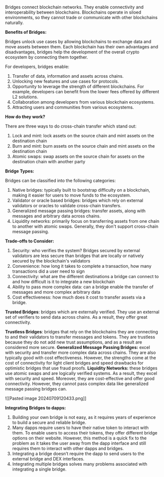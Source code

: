 Bridges connect blockchain networks. They enable connectivity and interoperability between blockchains. Blockchains operate in siloed environments, so they cannot trade or communicate with other blockchains naturally.

**Benefits of Bridges:**

Bridges unlock use cases by allowing blockchains to exchange data and move assets between them. Each blockchain has their own advantages and disadvantages, bridges help the development of the overall crypto ecosystem by connecting them together.

For developers, bridges enable:

1) Transfer of data, information and assets across chains.
2) Unlocking new features and use cases for protocols.
3) Opportunity to leverage the strength of different blockchains. For example, developers can benefit from the lower fees offered by different L2 solutions.
4) Collaboration among developers from various blockchain ecosystems.
5) Attracting users and communities from various ecosystems.

**How do they work?**

There are three ways to do cross-chain transfer which stand out:

1) Lock and mint: lock assets on the source chain and mint assets on the destination chain
2) Burn and mint: burn assets on the source chain and mint assets on the destination chain
3) Atomic swaps: swap assets on the source chain for assets on the destination chain with another party

**Bridge Types:**

Bridges can be classified into the following categories:
1) Native bridges: typically built to bootstrap difficulty on a blockchain, making it easier for users to move funds to the ecosystem. 
2) Validator or oracle based bridges: bridges which rely on external validators or oracles to validate cross-chain transfers.
3) Generalized message passing bridges: transfer assets, along with messages and arbitrary data across chains.
4) Liquidity networks: primarily focus on transferring assets from one chain to another with atomic swaps. Generally, they don't support cross-chain message passing.

**Trade-offs to Consider:**

1) Security: who verifies the system? Bridges secured by external validators are less secure than bridges that are locally or natively secured by the blockchain's validators
2) Convenience: how long it takes to complete a transaction, how many transactions did a user need to sign
3) Connectivity: what are the different destinations a bridge can connect to and how difficult is it to integrate a new blockchain
4) Ability to pass more complex data: can a bridge enable the transfer of messages and more complex arbitrary data
5) Cost effectiveness: how much does it cost to transfer assets via a bridge. 

**Trusted Bridges**: bridges which are externally verified. They use an external set of verifiers to send data across chains. As a result, they offer great connectivity. 

**Trustless Bridges**: bridges that rely on the blockchains they are connecting to and their validators to transfer messages and tokens. They are trustless because they do not add new trust assumptions, and as a result are considered more secure.
	**Generalized Message Passing Bridges:** excel with security and transfer more complex data across chains. They are also typically good with cost effectiveness. However, the strengths come at the cost of connectivity for light client bridges and speed drawbacks for optimistic bridges that use fraud proofs.
	**Liquidity Networks:** these bridges use atomic swaps and are logically verified systems. As a result, they excel with security and speed. Moreover, they are cost-effective and offer good connectivity. However, they cannot pass complex data like generalized message passing bridges can.
	
![[Pasted image 20240709120433.png]]

**Integrating Bridges to dapps:**

1) Building your own bridge is not easy, as it requires years of experience to build a secure and reliable bridge.
2) Many dapps require users to have their native token to interact with them. To enable users to access their tokens, they offer different bridge options on their website. However, this method is a quick fix to the problem as it takes the user away from the dapp interface and still requires them to interact with other dapps and bridges.
3) Integrating a bridge doesn’t require the dapp to send users to the external bridge and DEX interfaces.
4) Integrating multiple bridges solves many problems associated with integrating a single bridge.


